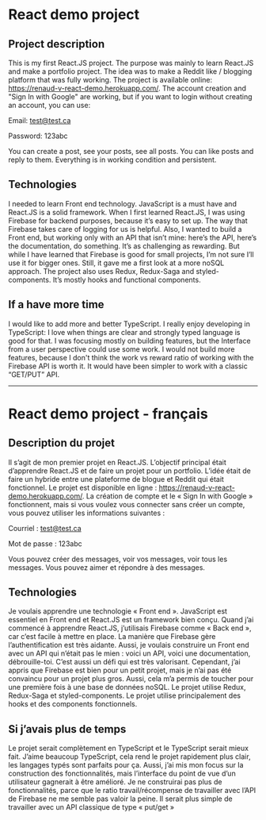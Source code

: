 # React demo project

## Project description
This is my first React.JS project. The purpose was mainly to learn React.JS and make a portfolio project. The idea was to make a Reddit like / blogging platform that was fully working. The project is available online: https://renaud-v-react-demo.herokuapp.com/. The account creation and "Sign In with Google" are working, but if you want to login without creating an account, you can use:

Email: test@test.ca

Password: 123abc

You can create a post, see your posts, see all posts. You can like posts and reply to them. Everything is in working condition and persistent. 
 
## Technologies
I needed to learn Front end technology. JavaScript is a must have and React.JS is a solid framework. When I first learned React.JS, I was using Firebase for backend purposes, because it’s easy to set up. The way that Firebase takes care of logging for us is helpful. Also, I wanted to build a Front end, but working only with an API that isn’t mine: here’s the API, here’s the documentation, do something. It’s as challenging as rewarding.  But while I have learned that Firebase is good for small projects, I’m not sure I’ll use it for bigger ones. Still, it gave me a first look at a more noSQL approach. 
The project also uses Redux, Redux-Saga and styled-components. It’s mostly hooks and functional components.
 
## If a have more time
I would like to add more and better TypeScript. I really enjoy developing in TypeScript: I love when things are clear and strongly typed language is good for that. I was focusing mostly on building features, but the Interface from a user perspective could use some work. 
I would not build more features, because I don't think the work vs reward ratio of working with the Firebase API is worth it. It would have been simpler to work with a classic “GET/PUT” API.

--------------------------------------------------------------------------------------------------------------------------------------------------------------
# React demo project - français

## Description du projet
Il s’agit de mon premier projet en React.JS. L’objectif principal était d’apprendre React.JS et de faire un projet pour un portfolio. L’idée était de faire un hybride entre une plateforme de blogue et Reddit qui était fonctionnel. Le projet est disponible en ligne : https://renaud-v-react-demo.herokuapp.com/. La création de compte et le « Sign In with Google » fonctionnent, mais si vous voulez vous connecter sans créer un compte, vous pouvez utiliser les informations suivantes :

Courriel : test@test.ca

Mot de passe : 123abc

Vous pouvez créer des messages, voir vos messages, voir tous les messages. Vous pouvez aimer et répondre à des messages.

## Technologies
Je voulais apprendre une technologie « Front end ». JavaScript est essentiel en Front end et React.JS est un framework bien conçu. Quand j’ai commencé à apprendre React.JS, j’utilisais Firebase comme « Back end », car c’est facile à mettre en place. La manière que Firebase gère l’authentification est très aidante. Aussi, je voulais construire un Front end avec un API qui n’était pas le mien : voici un API, voici une documentation, débrouille-toi. C’est aussi un défi qui est très valorisant. Cependant, j’ai appris que Firebase est bien pour un petit projet, mais je n’ai pas été convaincu pour un projet plus gros. Aussi, cela m’a permis de toucher pour une première fois à une base de données noSQL.
Le projet utilise Redux, Redux-Saga et styled-components. Le projet utilise principalement des hooks et des components fonctionnels. 

## Si j’avais plus de temps
Le projet serait complètement en TypeScript et le TypeScript serait mieux fait. J’aime beaucoup TypeScript, cela rend le projet rapidement plus clair, les langages typés sont parfaits pour ça. Aussi, j’ai mis mon focus sur la construction des fonctionnalités, mais l’interface du point de vue d’un utilisateur gagnerait à être amélioré.
Je ne construirai pas plus de fonctionnalités, parce que le ratio travail/récompense de travailler avec l’API de Firebase ne me semble pas valoir la peine. Il serait plus simple de travailler avec un API classique de type « put/get »


